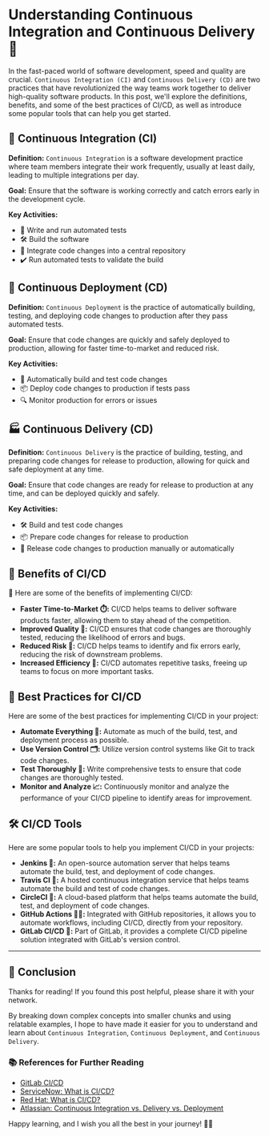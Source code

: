 # Understanding Continuous Integration and Continuous Delivery 🚀

In the fast-paced world of software development, speed and quality are crucial. `Continuous Integration (CI)` and `Continuous Delivery (CD)` are two practices that have revolutionized the way teams work together to deliver high-quality software products. In this post, we'll explore the definitions, benefits, and some of the best practices of CI/CD, as well as introduce some popular tools that can help you get started.

## 🤖 Continuous Integration (CI)

**Definition:** `Continuous Integration` is a software development practice where team members integrate their work frequently, usually at least daily, leading to multiple integrations per day.

**Goal:** Ensure that the software is working correctly and catch errors early in the development cycle.

**Key Activities:**

- 🧪 Write and run automated tests
- 🛠️ Build the software
- 📂 Integrate code changes into a central repository
- ✔️ Run automated tests to validate the build

## 🚀 Continuous Deployment (CD)

**Definition:** `Continuous Deployment` is the practice of automatically building, testing, and deploying code changes to production after they pass automated tests.

**Goal:** Ensure that code changes are quickly and safely deployed to production, allowing for faster time-to-market and reduced risk.

**Key Activities:**

- 🔧 Automatically build and test code changes
- 📦 Deploy code changes to production if tests pass
- 🔍 Monitor production for errors or issues

## 🏭 Continuous Delivery (CD)

**Definition:** `Continuous Delivery` is the practice of building, testing, and preparing code changes for release to production, allowing for quick and safe deployment at any time.

**Goal:** Ensure that code changes are ready for release to production at any time, and can be deployed quickly and safely.

**Key Activities:**

- 🛠️ Build and test code changes
- 📦 Prepare code changes for release to production
- 🚀 Release code changes to production manually or automatically

## 🎉 Benefits of CI/CD

:checkered_flag: Here are some of the benefits of implementing CI/CD:

- **Faster Time-to-Market ⏱️:** CI/CD helps teams to deliver software products faster, allowing them to stay ahead of the competition.
- **Improved Quality 💯:** CI/CD ensures that code changes are thoroughly tested, reducing the likelihood of errors and bugs.
- **Reduced Risk 🚨:** CI/CD helps teams to identify and fix errors early, reducing the risk of downstream problems.
- **Increased Efficiency 💪:** CI/CD automates repetitive tasks, freeing up teams to focus on more important tasks.

## 🌟 Best Practices for CI/CD

Here are some of the best practices for implementing CI/CD in your project:

- **Automate Everything 🤖:** Automate as much of the build, test, and deployment process as possible.
- **Use Version Control 🗂️:** Utilize version control systems like Git to track code changes.
- **Test Thoroughly 🧪:** Write comprehensive tests to ensure that code changes are thoroughly tested.
- **Monitor and Analyze 📈:** Continuously monitor and analyze the performance of your CI/CD pipeline to identify areas for improvement.

## 🛠️ CI/CD Tools

Here are some popular tools to help you implement CI/CD in your projects:

- **Jenkins 🤖:** An open-source automation server that helps teams automate the build, test, and deployment of code changes.
- **Travis CI 🚀:** A hosted continuous integration service that helps teams automate the build and test of code changes.
- **CircleCI 🌈:** A cloud-based platform that helps teams automate the build, test, and deployment of code changes.
- **GitHub Actions 🦸‍♂️:** Integrated with GitHub repositories, it allows you to automate workflows, including CI/CD, directly from your repository.
- **GitLab CI/CD 🦊:** Part of GitLab, it provides a complete CI/CD pipeline solution integrated with GitLab's version control.

---

## 🎉 Conclusion

Thanks for reading! If you found this post helpful, please share it with your network.

By breaking down complex concepts into smaller chunks and using relatable examples, I hope to have made it easier for you to understand and learn about `Continuous Integration`, `Continuous Deployment`, and `Continuous Delivery`.

### 📚 References for Further Reading

- [GitLab CI/CD](https://about.gitlab.com/topics/ci-cd/)
- [ServiceNow: What is CI/CD?](https://www.servicenow.com/products/devops/what-is-cicd.html)
- [Red Hat: What is CI/CD?](https://www.redhat.com/en/topics/devops/what-is-ci-cd)
- [Atlassian: Continuous Integration vs. Delivery vs. Deployment](https://www.atlassian.com/continuous-delivery/principles/continuous-integration-vs-delivery-vs-deployment)

Happy learning, and I wish you all the best in your journey! 📘✨
